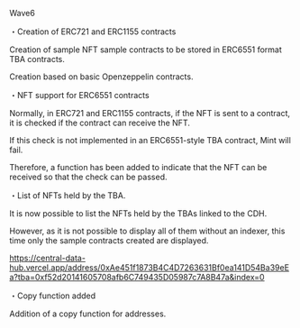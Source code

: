 Wave6


・Creation of ERC721 and ERC1155 contracts

Creation of sample NFT sample contracts to be stored in ERC6551 format TBA contracts.

Creation based on basic Openzeppelin contracts.



・NFT support for ERC6551 contracts

Normally, in ERC721 and ERC1155 contracts, if the NFT is sent to a contract, it is checked if the contract can receive the NFT.

If this check is not implemented in an ERC6551-style TBA contract, Mint will fail.

Therefore, a function has been added to indicate that the NFT can be received so that the check can be passed.



・List of NFTs held by the TBA.

It is now possible to list the NFTs held by the TBAs linked to the CDH.

However, as it is not possible to display all of them without an indexer, this time only the sample contracts created are displayed.

https://central-data-hub.vercel.app/address/0xAe451f1873B4C4D7263631Bf0ea141D54Ba39eEa?tba=0xf52d20141605708afb6C749435D05987c7A8B47a&index=0



・Copy function added

Addition of a copy function for addresses.
